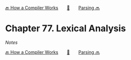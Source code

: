 [🔙 How a Compiler Works][previous-chapter]&nbsp;&nbsp;&nbsp;&nbsp;&nbsp;&nbsp;&nbsp;[🏡][readme]&nbsp;&nbsp;&nbsp;&nbsp;&nbsp;&nbsp;&nbsp;[Parsing 🔜][upcoming-chapter]

# Chapter 77. Lexical Analysis

_Notes_

[🔙 How a Compiler Works][previous-chapter]&nbsp;&nbsp;&nbsp;&nbsp;&nbsp;&nbsp;&nbsp;[🏡][readme]&nbsp;&nbsp;&nbsp;&nbsp;&nbsp;&nbsp;&nbsp;[Parsing 🔜][upcoming-chapter]

[readme]: README.md
[previous-chapter]: ch076-how-a-compiler-works.md
[upcoming-chapter]: ch078-parsing.md